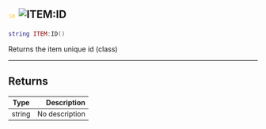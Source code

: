 ## ![shared](../../.gitbook/assets/shared.png) ![ITEM](./readme/item "mention"):ID

```lua
string ITEM:ID()
```

Returns the item unique id (class)

------
## Returns

| Type   | Description |
| ------ | ----------: |
| string | No description |

